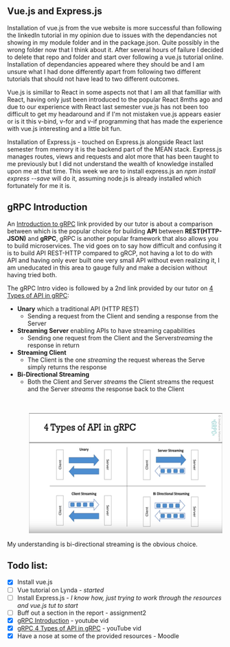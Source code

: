 ## Vue.js and Express.js

Installation of vue.js from the vue website is more successful than following the linkedIn tutorial in my opinion due to issues with the dependancies not showing in my module folder and in the package.json. Quite possibly in the wrong folder now that I think about it. After several hours of failure I decided to delete that repo and folder and start over following a vue.js tutorial online. Installation of dependancies appeared where they should be and I am unsure what I had done differently apart from following two different tutorials that should not have lead to two different outcomes.

Vue.js is simillar to React in some aspects not that I am all that familliar with React, having only just been introduced to the popular React 8mths ago and due to our experience with React last semester vue.js has not been too difficult to get my headaround and if I'm not mistaken vue.js appears easier or is it this v-bind, v-for and v-if programming that has made the experience with vue.js interesting and a little bit fun.  

Installation of Express.js - touched on Express.js alongside React last semester from memory it is the backend part of the MEAN stack. Express.js manages routes, views and requests and alot more that has been taught to me previously but I did not understand the wealth of knowledge installed upon me at that time. This week we are to install express.js an *npm install express --save* will do it, assuming node.js is already installed which fortunately for me it is. 

## gRPC Introduction

An [Introduction to gRPC](https://youtu.be/XRXTsQwyZSU) link provided by our tutor is about a comparison between which is the popular choice for building **API** between **REST(HTTP-JSON)** and **gRPC**, gRPC is another popular framework that also allows you to build microservices.
The vid goes on to say how difficult and confusing it is to build API REST-HTTP compared to gRCP, not having a lot to do with API and having only ever built one very small API without even realizing it, I am uneducated in this area to gauge fully and make a decision without having tried both.

The gRPC Intro video is followed by a 2nd link provided by our tutor on [4 Types of API in gRPC](https://youtu.be/pzxy25ho5WY):

- **Unary** which a traditional API (HTTP REST)
  - Sending a request from the Client and sending a response from the Server
- **Streaming Server** enabling APIs to have streaming capabilities
  - Sending one request from the Client and the Server*streaming* the response in return
- **Streaming Client**
  - The Client is the one _streaming_ the request whereas the Serve simply returns the response
- **Bi-Directional Streaming**
  - Both the Client and Server _streams_ the Client streams the request and the Server _streams_ the response back to the Client
    <br/>  
    <br/>
    <p align="center">
     <img  width="450" height="280" alt="Types of API in gRPC" src="../assets/4TypesAPI_gRPC.png">
    </p>

My understanding is bi-directional streaming is the obvious choice.

## Todo list:

- [x] Install vue.js
- [ ] Vue tutorial on Lynda - *started*
- [ ] Install Express.js - *I know how, just trying to work through the resources and vue.js tut to start*
- [ ] Buff out a section in the report - assignment2
- [x] [gRPC Introduction](https://youtu.be/XRXTsQwyZSU) - youtube vid
- [x] [gRPC 4 Types of API in gRPC](<(https://youtu.be/pzxy25ho5WY)>) - youTube vid
- [x] Have a nose at some of the provided resources - Moodle
